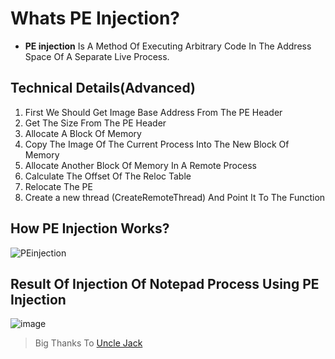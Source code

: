 # Whats  PE Injection?
- **PE injection** Is A Method Of Executing Arbitrary Code In The Address Space Of A Separate Live Process.
## Technical Details(Advanced)
1. First We Should Get Image Base Address From The PE Header
2. Get The Size From The PE Header
3. Allocate A Block Of Memory
4. Copy The Image Of The Current Process Into The New Block Of Memory
5. Allocate Another Block Of Memory In A Remote Process
6. Calculate The Offset Of The Reloc Table
7. Relocate The PE
8. Create a new thread (CreateRemoteThread) And Point It To The Function
## How PE Injection Works?
![PEinjection](https://user-images.githubusercontent.com/107004485/184161972-3116df4b-2a48-4cc4-ae4c-c63c73599531.gif)
## Result Of Injection Of Notepad Process Using PE Injection
![image](https://user-images.githubusercontent.com/107004485/184226015-2489b041-568e-4f37-bff7-4a873e769a49.png)

> Big Thanks To [Uncle Jack](https://github.com/UncleJ4ck)

